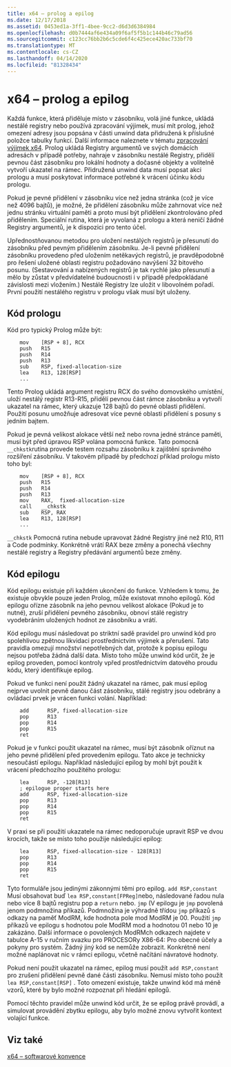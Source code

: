 ```yaml
---
title: x64 – prolog a epilog
ms.date: 12/17/2018
ms.assetid: 0453ed1a-3ff1-4bee-9cc2-d6d3d6384984
ms.openlocfilehash: d0b7444af6e434a09f6af5f5b1c144b46c79ad56
ms.sourcegitcommit: c123cc76bb2b6c5cde6f4c425ece420ac733bf70
ms.translationtype: MT
ms.contentlocale: cs-CZ
ms.lasthandoff: 04/14/2020
ms.locfileid: "81328434"
---
```

# <a name="x64-prolog-and-epilog"></a>x64 – prolog a epilog

Každá funkce, která přiděluje místo v zásobníku, volá jiné funkce, ukládá nestálé registry nebo používá zpracování výjimek, musí mít prolog, jehož omezení adresy jsou popsána v části unwind data přidružená k příslušné položce tabulky funkcí. Další informace naleznete v tématu [zpracování výjimek x64](../build/exception-handling-x64.md). Prolog ukládá Registry argumentů ve svých domácích adresách v případě potřeby, nahraje v zásobníku nestálé Registry, přidělí pevnou část zásobníku pro lokální hodnoty a dočasné objekty a volitelně vytvoří ukazatel na rámec. Přidružená unwind data musí popsat akci prologu a musí poskytovat informace potřebné k vrácení účinku kódu prologu.

Pokud je pevné přidělení v zásobníku více než jedna stránka (což je více než 4096 bajtů), je možné, že přidělení zásobníku může zahrnovat více než jednu stránku virtuální paměti a proto musí být přidělení zkontrolováno před přidělením. Speciální rutina, která je vyvolaná z prologu a která neničí žádné Registry argumentů, je k dispozici pro tento účel.

Upřednostňovanou metodou pro uložení nestálých registrů je přesunutí do zásobníku před pevným přidělením zásobníku. Je-li pevné přidělení zásobníku provedeno před uložením netěkavých registrů, je pravděpodobně pro řešení uložené oblasti registru požadováno navýšení 32 bitového posunu. (Sestavování a nabízených registrů je tak rychlé jako přesunutí a mělo by zůstat v předvídatelné budoucnosti i v případě předpokládané závislosti mezi vložením.) Nestálé Registry lze uložit v libovolném pořadí. První použití nestálého registru v prologu však musí být uloženy.

## <a name="prolog-code"></a>Kód prologu

Kód pro typický Prolog může být:

```MASM
    mov    [RSP + 8], RCX
    push   R15
    push   R14
    push   R13
    sub    RSP, fixed-allocation-size
    lea    R13, 128[RSP]
    ...
```

Tento Prolog ukládá argument registru RCX do svého domovského umístění, uloží nestálý registr R13-R15, přidělí pevnou část rámce zásobníku a vytvoří ukazatel na rámec, který ukazuje 128 bajtů do pevné oblasti přidělení. Použití posunu umožňuje adresovat více pevné oblasti přidělení s posuny s jedním bajtem.

Pokud je pevná velikost alokace větší než nebo rovna jedné stránce paměti, musí být před úpravou RSP volána pomocná funkce. Tato pomocná `__chkstk`rutina provede testem rozsahu zásobníku k zajištění správného rozšíření zásobníku. V takovém případě by předchozí příklad prologu místo toho byl:

```MASM
    mov    [RSP + 8], RCX
    push   R15
    push   R14
    push   R13
    mov    RAX,  fixed-allocation-size
    call   __chkstk
    sub    RSP, RAX
    lea    R13, 128[RSP]
    ...
```

`__chkstk` Pomocná rutina nebude upravovat žádné Registry jiné než R10, R11 a Code podmínky. Konkrétně vrátí RAX beze změny a ponechá všechny nestálé registry a Registry předávání argumentů beze změny.

## <a name="epilog-code"></a>Kód epilogu

Kód epilogu existuje při každém ukončení do funkce. Vzhledem k tomu, že existuje obvykle pouze jeden Prolog, může existovat mnoho epilogů. Kód epilogu ořízne zásobník na jeho pevnou velikost alokace (Pokud je to nutné), zruší přidělení pevného zásobníku, obnoví stálé registry vyodebráním uložených hodnot ze zásobníku a vrátí.

Kód epilogu musí následovat po striktní sadě pravidel pro unwind kód pro spolehlivou zpětnou likvidaci prostřednictvím výjimek a přerušení. Tato pravidla omezují množství nepotřebných dat, protože k popisu epilogu nejsou potřeba žádná další data. Místo toho může unwind kód určit, že je epilog proveden, pomocí kontroly vpřed prostřednictvím datového proudu kódu, který identifikuje epilog.

Pokud ve funkci není použit žádný ukazatel na rámec, pak musí epilog nejprve uvolnit pevně danou část zásobníku, stálé registry jsou odebrány a ovládací prvek je vrácen funkci volání. Například:

```MASM
    add      RSP, fixed-allocation-size
    pop      R13
    pop      R14
    pop      R15
    ret
```

Pokud je v funkci použit ukazatel na rámec, musí být zásobník oříznut na jeho pevné přidělení před provedením epilogu. Tato akce je technicky nesoučástí epilogu. Například následující epilog by mohl být použit k vrácení předchozího použitého prologu:

```MASM
    lea      RSP, -128[R13]
    ; epilogue proper starts here
    add      RSP, fixed-allocation-size
    pop      R13
    pop      R14
    pop      R15
    ret
```

V praxi se při použití ukazatele na rámec nedoporučuje upravit RSP ve dvou krocích, takže se místo toho použije následující epilog:

```MASM
    lea      RSP, fixed-allocation-size - 128[R13]
    pop      R13
    pop      R14
    pop      R15
    ret
```

Tyto formuláře jsou jedinými zákonnými těmi pro epilog. `add RSP,constant` Musí obsahovat buď `lea RSP,constant[FPReg]`nebo, následované řadou nula nebo více 8 bajtů registru pop a `return` nebo. `jmp` (V epilogu je `jmp` povolená jenom podmnožina příkazů. Podmnožina je výhradně třídou `jmp` příkazů s odkazy na paměť ModRM, kde hodnota pole mod ModRM je 00. Použití `jmp` příkazů ve epilogu s hodnotou pole ModRM mod a hodnotou 01 nebo 10 je zakázáno. Další informace o povolených ModRMch odkazech najdete v tabulce A-15 v ručním svazku pro PROCESORy X86-64: Pro obecné účely a pokyny pro systém. Žádný jiný kód se nemůže zobrazit. Konkrétně není možné naplánovat nic v rámci epilogu, včetně načítání návratové hodnoty.

Pokud není použit ukazatel na rámec, epilog musí použít `add RSP,constant` pro zrušení přidělení pevně dané části zásobníku. Nemusí místo toho použít `lea RSP,constant[RSP]` . Toto omezení existuje, takže unwind kód má méně vzorů, které by bylo možné rozpoznat při hledání epilogů.

Pomocí těchto pravidel může unwind kód určit, že se epilog právě provádí, a simulovat provádění zbytku epilogu, aby bylo možné znovu vytvořit kontext volající funkce.

## <a name="see-also"></a>Viz také

[x64 – softwarové konvence](x64-software-conventions.md)

